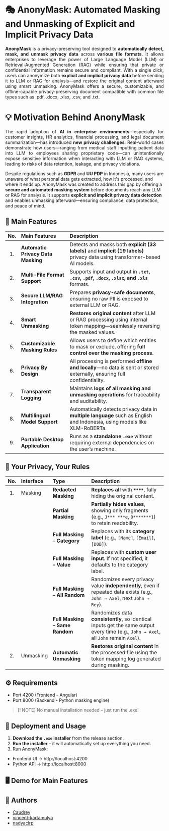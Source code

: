 # 🎭 AnonyMask: Automated Masking and Unmasking of Explicit and Implicit Privacy Data

<!-- <p align="center" width="100">

<img src="static/assets/AnonyMask.png">

</p> -->

<p align="justify"><b>AnonyMask</b> is a privacy-preserving tool designed to <b>automatically detect, mask, and unmask privacy data</b> across <b>various file formats</b>. It allows enterprises to leverage the power of Large Language Model (LLM) or Retrieval-Augmented Generation (RAG) while ensuring that private or confidential information remains secure and compliant. With a single click, users can anonymize both <b>explicit and implicit privacy data</b> before sending it to LLM or RAG for analysis—and restore the original content afterward using smart unmasking. AnonyMask offers a secure, customizable, and offline-capable privacy-preserving document compatible with common file types such as .pdf, .docx, .xlsx, .csv, and .txt.</p>


# 💡 Motivation Behind AnonyMask

<p align="justify">The rapid adoption of <b>AI in enterprise environments</b>—especially for customer insights, HR analytics, financial processing, and legal document summarization—has introduced <b>new privacy challenges</b>. Real-world cases demonstrate how users—ranging from medical staff inputting patient data into LLM to employees sharing proprietary code—can unintentionally expose sensitive information when interacting with LLM or RAG systems, leading to risks of data retention, leakage, and privacy violations.
 
Despite regulations such as <b>GDPR</b> and <b>UU PDP</b> in Indonesia, many users are unaware of what personal data gets extracted, how it's processed, and where it ends up. AnonyMask was created to address this gap by offering a <b>secure and automated masking system</b> before documents reach any LLM or RAG for analysis. It supports <b>explicit and implicit privacy data detection</b> and enables unmasking afterward—ensuring compliance, data protection, and peace of mind.</p>


## 🔐 Main Features

| No. | Main Features                     | Description |
|:---:|:----------------------------|:------------|
| 1.  | **Automatic Privacy Data Masking** | Detects and masks both **explicit (33 labels)** and **implicit (19 labels)** privacy data using transformer-based AI models. |
| 2.  | **Multi-File Format Support**      | Supports input and output in **`.txt`, `.csv`, `.pdf`, `.docx`, `.xlsx`, and `.xls`** formats. |
| 3.  | **Secure LLM/RAG Integration**         | Prepares **privacy-safe documents**, ensuring no raw PII is exposed to external LLM or RAG. |
| 4.  | **Smart Unmasking**                | **Restores original content** after LLM or RAG processing using internal token mapping—seamlessly reversing the masked values. |
| 5.  | **Customizable Masking Rules**     | Allows users to define which entities to mask or exclude, offering **full control over the masking process**. |
| 6.  | **Privacy By Design**              | All processing is performed **offline and locally**—no data is sent or stored externally, ensuring full confidentiality. |
| 7.  | **Transparent Logging**            | Maintains **logs of all masking and unmasking operations** for traceability and auditability. |
| 8.  | **Multilingual Model Support**     | Automatically detects privacy data in **multiple language** such as English and Indonesia, using models like XLM-RoBERTa. |
| 9.  | **Portable Desktop Application**   | Runs as a **standalone `.exe`** without requiring external dependencies on the user’s machine. |

## 🧾 Your Privacy, Your Rules

| No. | Interface | Type                       | Description |
|:---:|:--------------|:---------------------------|:--------|
| 1.  | Masking       | **Redacted Masking**       | **Replaces all** with **`****`**, fully hiding the original content. |
|     |               | **Partial Masking**        | **Partially hides values**, showing only fragments (e.g., `J*** ***e`, `0*******1`) to retain readability. |
|     |               | **Full Masking – Category**| Replaces with its **category label** (e.g., `[Name]`, `[Email]`, `[DOB]`). |
|     |               | **Full Masking – Value**   | Replaces with **custom user input**. If not specified, it defaults to the category label. |
|     |               | **Full Masking – All Random** | Randomizes every privacy value **independently**, even if repeated data exists (e.g., `John → Axel`, next `John → Rey`). |
|     |               | **Full Masking – Same Random** | Randomizes data **consistently**, so identical inputs get the same output every time (e.g., `John → Axel`, all `John` remain `Axel`). |
| 2.  | Unmasking     | **Automatic Unmasking**    | **Restores original content** in the processed file using the token mapping log generated during masking. |



## ⚙️ Requirements

- Port 4200 (Frontend - Angular)
- Port 8000 (Backend - Python masking engine)

> [! NOTE]
> No manual installation needed – just run the .exe!

## 🚀 Deployment and Usage

1. **Download the `.exe` installer** from the release section.
2. **Run the installer** – it will automatically set up everything you need.
3.  Run AnonyMask:
- Frontend UI → http://localhost:4200
- Python API → http://localhost:8000


## 🖥️ Demo for Main Features


<!-- |TITLE 1|TITLE 2|
|:---------:|:-----------------------:|
|<img src="static/assets/???.gif" width="500"> | <img src="static/assets/???.gif" width="250"> |
-->


## 👤 Authors
- [Caudrey](https://github.com/Caudrey)
- [vincent-kartamulya](https://github.com/vincent-kartamulya)
- [nadyaclrp](https://github.com/nadyaclrp)
